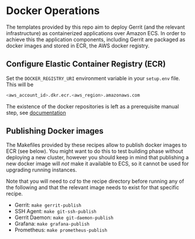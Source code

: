 # Docker Operations

The templates provided by this repo aim to deploy Gerrit (and the relevant infrastructure) as containerized
applications over Amazon ECS. In order to achieve this the application components, including Gerrit are packaged
as docker images and stored in ECR, the AWS docker registry.

## Configure Elastic Container Registry (ECR)

Set the `DOCKER_REGISTRY_URI` environment variable in your `setup.env` file. This will be

```bash
<aws_account_id>.dkr.ecr.<aws_region>.amazonaws.com
```

The existence of the docker repositories is left as a prerequisite manual step,
see [documentation](Prerequisites.md)

## Publishing Docker images

The Makefiles provided by these recipes allow to publish docker images to ECR (see below).
You might want to do this to test building phase without deploying a new cluster, however you should keep in mind that
publishing a new docker image will _not_ make it available to ECS, so it cannot be used for upgrading running instances.

Note that you will need to _cd_ to the recipe directory before running any of the following and that the relevant image
needs to exist for that specific recipe.

* Gerrit: `make gerrit-publish`
* SSH Agent: `make git-ssh-publish`
* Gerrit Daemon: `make git-daemon-publish`
* Grafana: `make grafana-publish`
* Prometheus: `make prometheus-publish`






